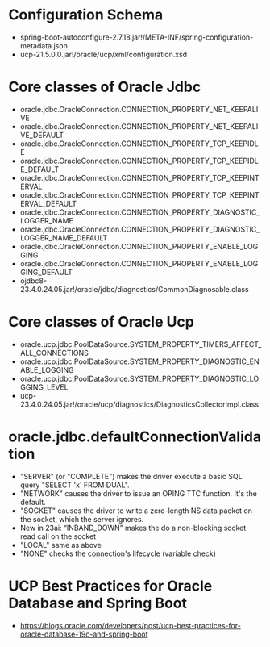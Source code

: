 # Configuration Schema
- spring-boot-autoconfigure-2.7.18.jar!/META-INF/spring-configuration-metadata.json
- ucp-21.5.0.0.jar!/oracle/ucp/xml/configuration.xsd

# Core classes of Oracle Jdbc
- oracle.jdbc.OracleConnection.CONNECTION_PROPERTY_NET_KEEPALIVE
- oracle.jdbc.OracleConnection.CONNECTION_PROPERTY_NET_KEEPALIVE_DEFAULT
- oracle.jdbc.OracleConnection.CONNECTION_PROPERTY_TCP_KEEPIDLE
- oracle.jdbc.OracleConnection.CONNECTION_PROPERTY_TCP_KEEPIDLE_DEFAULT
- oracle.jdbc.OracleConnection.CONNECTION_PROPERTY_TCP_KEEPINTERVAL
- oracle.jdbc.OracleConnection.CONNECTION_PROPERTY_TCP_KEEPINTERVAL_DEFAULT
- oracle.jdbc.OracleConnection.CONNECTION_PROPERTY_DIAGNOSTIC_LOGGER_NAME
- oracle.jdbc.OracleConnection.CONNECTION_PROPERTY_DIAGNOSTIC_LOGGER_NAME_DEFAULT
- oracle.jdbc.OracleConnection.CONNECTION_PROPERTY_ENABLE_LOGGING
- oracle.jdbc.OracleConnection.CONNECTION_PROPERTY_ENABLE_LOGGING_DEFAULT
- ojdbc8-23.4.0.24.05.jar!/oracle/jdbc/diagnostics/CommonDiagnosable.class

# Core classes of Oracle Ucp
- oracle.ucp.jdbc.PoolDataSource.SYSTEM_PROPERTY_TIMERS_AFFECT_ALL_CONNECTIONS
- oracle.ucp.jdbc.PoolDataSource.SYSTEM_PROPERTY_DIAGNOSTIC_ENABLE_LOGGING
- oracle.ucp.jdbc.PoolDataSource.SYSTEM_PROPERTY_DIAGNOSTIC_LOGGING_LEVEL
- ucp-23.4.0.24.05.jar!/oracle/ucp/diagnostics/DiagnosticsCollectorImpl.class

# oracle.jdbc.defaultConnectionValidation
- "SERVER" (or "COMPLETE") makes the driver execute a basic SQL query "SELECT 'x' FROM DUAL".
- "NETWORK" causes the driver to issue an OPING TTC function. It's the default.
- "SOCKET" causes the driver to write a zero-length NS data packet on the socket, which the server ignores.
- New in 23ai: “INBAND_DOWN” makes the do a non-blocking socket read call on the socket
- "LOCAL" same as above
- "NONE" checks the connection's lifecycle (variable check)

# UCP Best Practices for Oracle Database and Spring Boot
- https://blogs.oracle.com/developers/post/ucp-best-practices-for-oracle-database-19c-and-spring-boot